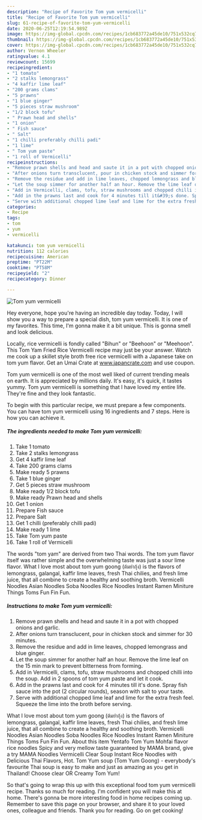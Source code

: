 ```yaml
---
description: "Recipe of Favorite Tom yum vermicelli"
title: "Recipe of Favorite Tom yum vermicelli"
slug: 61-recipe-of-favorite-tom-yum-vermicelli
date: 2020-06-25T12:19:54.989Z
image: https://img-global.cpcdn.com/recipes/1cb683772a45de10/751x532cq70/tom-yum-vermicelli-recipe-main-photo.jpg
thumbnail: https://img-global.cpcdn.com/recipes/1cb683772a45de10/751x532cq70/tom-yum-vermicelli-recipe-main-photo.jpg
cover: https://img-global.cpcdn.com/recipes/1cb683772a45de10/751x532cq70/tom-yum-vermicelli-recipe-main-photo.jpg
author: Vernon Wheeler
ratingvalue: 4.1
reviewcount: 15699
recipeingredient:
- "1 tomato"
- "2 stalks lemongrass"
- "4 kaffir lime leaf"
- "200 grams clams"
- "5 prawns"
- "1 blue ginger"
- "5 pieces straw mushroom"
- "1/2 block tofu"
- " Prawn head and shells"
- "1 onion"
- " Fish sauce"
- " Salt"
- "1 chilli preferably chilli padi"
- "1 lime"
- " Tom yum paste"
- "1 roll of Vermicelli"
recipeinstructions:
- "Remove prawn shells and head and saute it in a pot with chopped onions and garlic."
- "After onions turn transclucent, pour in chicken stock and simmer for 30 minutes."
- "Remove the residue and add in lime leaves, chopped lemongrass and blue ginger."
- "Let the soup simmer for another half an hour. Remove the lime leaf on the 15 min mark to prevent bitterness from forming."
- "Add in Vermicelli, clams, tofu, straw mushrooms and chopped chilli into the soup. Add in 2 spoons of tom yum paste and let it cook."
- "Add in the prawns last and cook for 4 minutes till it&#39;s done. Spray fish sauce into the pot (2 circular rounds), season with salt to your taste."
- "Serve with additional chopped lime leaf and lime for the extra fresh feel. Squeeze the lime into the broth before serving."
categories:
- Recipe
tags:
- tom
- yum
- vermicelli

katakunci: tom yum vermicelli 
nutrition: 112 calories
recipecuisine: American
preptime: "PT22M"
cooktime: "PT58M"
recipeyield: "2"
recipecategory: Dinner

---
```



![Tom yum vermicelli](https://img-global.cpcdn.com/recipes/1cb683772a45de10/751x532cq70/tom-yum-vermicelli-recipe-main-photo.jpg)

Hey everyone, hope you're having an incredible day today. Today, I will show you a way to prepare a special dish, tom yum vermicelli. It is one of my favorites. This time, I'm gonna make it a bit unique. This is gonna smell and look delicious.

Locally, rice vermicelli is fondly called &#34;Bihun&#34; or &#34;Beehoon&#34; or &#34;Meehoon&#34;. This Tom Yam Fried Rice Vermicelli recipe may just be your answer. Watch me cook up a skillet style broth free rice vermicelli with a Japanese take on tom yum flavor. Get an Umai Crate at www.japancrate.com and use coupon.

Tom yum vermicelli is one of the most well liked of current trending meals on earth. It is appreciated by millions daily. It's easy, it's quick, it tastes yummy. Tom yum vermicelli is something that I have loved my entire life. They're fine and they look fantastic.


To begin with this particular recipe, we must prepare a few components. You can have tom yum vermicelli using 16 ingredients and 7 steps. Here is how you can achieve it.

<!--inarticleads1-->

##### The ingredients needed to make Tom yum vermicelli:

1. Take 1 tomato
1. Take 2 stalks lemongrass
1. Get 4 kaffir lime leaf
1. Take 200 grams clams
1. Make ready 5 prawns
1. Take 1 blue ginger
1. Get 5 pieces straw mushroom
1. Make ready 1/2 block tofu
1. Make ready  Prawn head and shells
1. Get 1 onion
1. Prepare  Fish sauce
1. Prepare  Salt
1. Get 1 chilli (preferably chilli padi)
1. Make ready 1 lime
1. Take  Tom yum paste
1. Take 1 roll of Vermicelli


The words &#34;tom yam&#34; are derived from two Thai words. The tom yum flavor itself was rather simple and the overwhelming taste was just a sour lime flavor. What I love most about tom yum goong (ต้มยำกุ้ง) is the flavors of lemongrass, galangal, kaffir lime leaves, fresh Thai chilies, and fresh lime juice, that all combine to create a healthy and soothing broth. Vermicelli Noodles Asian Noodles Soba Noodles Rice Noodles Instant Ramen Miniture Things Toms Fun Fin Fun. 

<!--inarticleads2-->

##### Instructions to make Tom yum vermicelli:

1. Remove prawn shells and head and saute it in a pot with chopped onions and garlic.
1. After onions turn transclucent, pour in chicken stock and simmer for 30 minutes.
1. Remove the residue and add in lime leaves, chopped lemongrass and blue ginger.
1. Let the soup simmer for another half an hour. Remove the lime leaf on the 15 min mark to prevent bitterness from forming.
1. Add in Vermicelli, clams, tofu, straw mushrooms and chopped chilli into the soup. Add in 2 spoons of tom yum paste and let it cook.
1. Add in the prawns last and cook for 4 minutes till it&#39;s done. Spray fish sauce into the pot (2 circular rounds), season with salt to your taste.
1. Serve with additional chopped lime leaf and lime for the extra fresh feel. Squeeze the lime into the broth before serving.


What I love most about tom yum goong (ต้มยำกุ้ง) is the flavors of lemongrass, galangal, kaffir lime leaves, fresh Thai chilies, and fresh lime juice, that all combine to create a healthy and soothing broth. Vermicelli Noodles Asian Noodles Soba Noodles Rice Noodles Instant Ramen Miniture Things Toms Fun Fin Fun. About this item Yentafo Tom Yum Mohfai flavor rice noodles Spicy and very mellow taste guaranteed by MAMA brand, give a try MAMA Noodles Vermicelli Clear Soup Instant Rice Noodles with Delicious Thai Flavors, Hot. Tom Yum soup (Tom Yum Goong) - everybody&#39;s favourite Thai soup is easy to make and just as amazing as you get in Thailand! Choose clear OR Creamy Tom Yum! 

So that's going to wrap this up with this exceptional food tom yum vermicelli recipe. Thanks so much for reading. I'm confident you will make this at home. There's gonna be more interesting food in home recipes coming up. Remember to save this page on your browser, and share it to your loved ones, colleague and friends. Thank you for reading. Go on get cooking!
